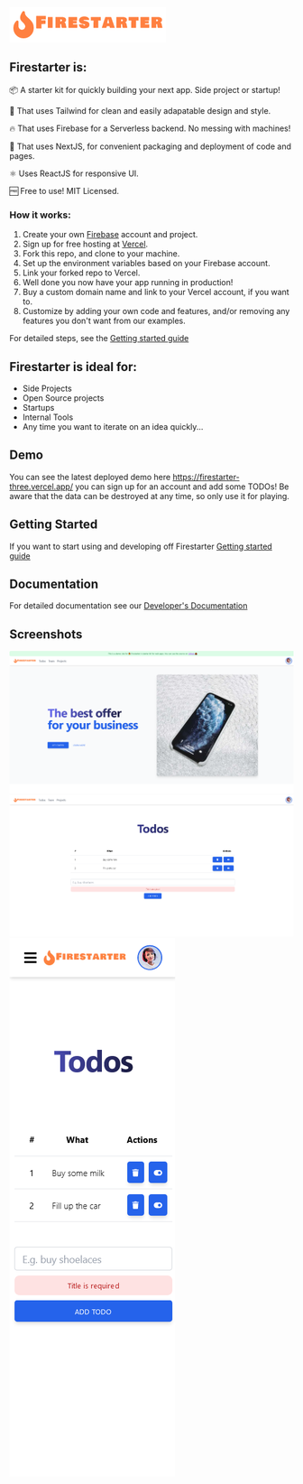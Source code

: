 ![Firestarter Logo](readmeassets/logo.png?raw=true "Title")

## Firestarter is:

📦 A starter kit for quickly building your next app. Side project or startup!

🎨 That uses Tailwind for clean and easily adapatable design and style.

🔥 That uses Firebase for a Serverless backend. No messing with machines!

🚀 That uses NextJS, for convenient packaging and deployment of code and pages.

⚛️ Uses ReactJS for responsive UI.

🆓 Free to use! MIT Licensed.

### How it works:

1. Create your own [Firebase](https://firebase.google.com/) account and project.
2. Sign up for free hosting at [Vercel](https://vercel.com/dashboard).
3. Fork this repo, and clone to your machine.
4. Set up the environment variables based on your Firebase account.
5. Link your forked repo to Vercel.
6. Well done you now have your app running in production!
7. Buy a custom domain name and link to your Vercel account, if you want to.
8. Customize by adding your own code and features, and/or removing any features you don't want from our examples.

For detailed steps, see the [Getting started guide](#)

## Firestarter is ideal for:

* Side Projects 
* Open Source projects
* Startups
* Internal Tools
* Any time you want to iterate on an idea quickly...

## Demo
You can see the latest deployed demo here https://firestarter-three.vercel.app/ you can sign up for an account and add some TODOs! Be aware that the data can be destroyed at any time, so only use it for playing.

## Getting Started

If you want to start using and developing off Firestarter [Getting started guide](#)

## Documentation

For detailed documentation see our [Developer's Documentation](#)

## Screenshots

![Screenshot of home page from 25 March 2023](readmeassets/firestarter-screenshot-1.png?raw=true "Title")
![Screenshot of todos page from 25 March 2023](readmeassets/firestarter-screenshot-2.png?raw=true "Title")
![Screenshot of todos page (mobile) from 25 March 2023](readmeassets/firestarter-screenshot-3.png?raw=true "Title")



